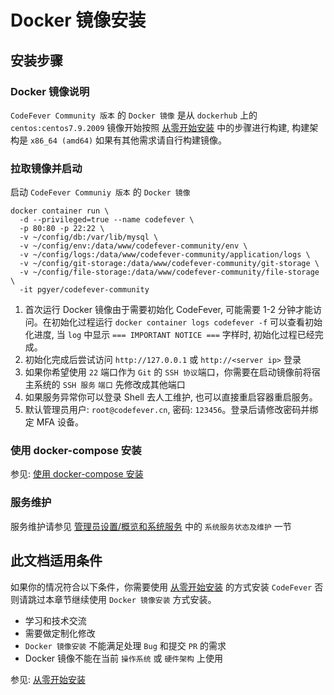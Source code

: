 # Docker 镜像安装

## 安装步骤

### Docker 镜像说明

`CodeFever Community 版本` 的 `Docker 镜像` 是从 `dockerhub` 上的 `centos:centos7.9.2009` 镜像开始按照 [从零开始安装](install_from_scratch.md) 中的步骤进行构建, 构建架构是 `x86_64 (amd64)` 如果有其他需求请自行构建镜像。

### 拉取镜像并启动

启动 `CodeFever Communiy 版本` 的 `Docker 镜像`

```shell
docker container run \
  -d --privileged=true --name codefever \
  -p 80:80 -p 22:22 \
  -v ~/config/db:/var/lib/mysql \
  -v ~/config/env:/data/www/codefever-community/env \
  -v ~/config/logs:/data/www/codefever-community/application/logs \
  -v ~/config/git-storage:/data/www/codefever-community/git-storage \
  -v ~/config/file-storage:/data/www/codefever-community/file-storage \
  -it pgyer/codefever-community
```

1. 首次运行 Docker 镜像由于需要初始化 CodeFever, 可能需要 1-2 分钟才能访问。在初始化过程运行 `docker container logs codefever -f` 可以查看初始化进度, 当 `log` 中显示 `=== IMPORTANT NOTICE ===` 字样时, 初始化过程已经完成。 
1. 初始化完成后尝试访问 `http://127.0.0.1` 或 `http://<server ip>` 登录
2. 如果你希望使用 `22` 端口作为 `Git` 的 `SSH 协议`端口，你需要在启动镜像前将宿主系统的 `SSH 服务` `端口` 先修改成其他端口
3. 如果服务异常你可以登录 Shell 去人工维护, 也可以直接重启容器重启服务。
4. 默认管理员用户: `root@codefever.cn`, 密码: `123456`。登录后请修改密码并绑定 MFA 设备。

### 使用 docker-compose 安装

参见: [使用 docker-compose 安装](install_via_docker_compose.md)

### 服务维护

服务维护请参见 [管理员设置/概览和系统服务](../admin/dashboard.md) 中的 `系统服务状态及维护` 一节

## 此文档适用条件

如果你的情况符合以下条件，你需要使用 [从零开始安装](install_from_scratch.md) 的方式安装 `CodeFever` 否则请跳过本章节继续使用 `Docker 镜像安装` 方式安装。

- 学习和技术交流
- 需要做定制化修改
- `Docker 镜像安装` 不能满足处理 `Bug` 和提交 `PR` 的需求
- Docker 镜像不能在当前 `操作系统` 或 `硬件架构` 上使用

参见: [从零开始安装](install_from_scratch.md)
